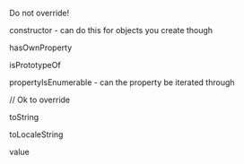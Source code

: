 Do not override!

constructor - can do this for objects you create though

hasOwnProperty

isPrototypeOf

propertyIsEnumerable - can the property be iterated through




// Ok to override

toString

toLocaleString

value
